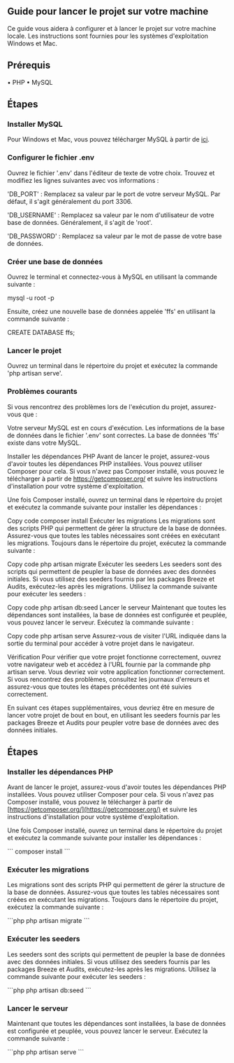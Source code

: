 ## Guide pour lancer le projet sur votre machine
Ce guide vous aidera à configurer et à lancer le projet sur votre machine locale. Les instructions sont fournies pour les systèmes d'exploitation Windows et Mac.

## Prérequis
• PHP
• MySQL

## Étapes

### Installer MySQL
Pour Windows et Mac, vous pouvez télécharger MySQL à partir de [ici](https://dev.mysql.com/downloads/installer/).

### Configurer le fichier .env

Ouvrez le fichier '.env' dans l'éditeur de texte de votre choix. Trouvez et modifiez les lignes suivantes avec vos informations :

'DB_PORT' : Remplacez sa valeur par le port de votre serveur MySQL. Par défaut, il s'agit généralement du port 3306.

'DB_USERNAME' : Remplacez sa valeur par le nom d'utilisateur de votre base de données. Généralement, il s'agit de 'root'.

'DB_PASSWORD' : Remplacez sa valeur par le mot de passe de votre base de données.

### Créer une base de données

Ouvrez le terminal et connectez-vous à MySQL en utilisant la commande suivante :

mysql -u root -p

Ensuite, créez une nouvelle base de données appelée 'ffs' en utilisant la commande suivante :

CREATE DATABASE ffs;

### Lancer le projet

Ouvrez un terminal dans le répertoire du projet et exécutez la commande 'php artisan serve'.

### Problèmes courants
Si vous rencontrez des problèmes lors de l'exécution du projet, assurez-vous que :

Votre serveur MySQL est en cours d'exécution. Les informations de la base de données dans le fichier '.env' sont correctes. La base de données 'ffs' existe dans votre MySQL.

Installer les dépendances PHP
Avant de lancer le projet, assurez-vous d'avoir toutes les dépendances PHP installées. Vous pouvez utiliser Composer pour cela. Si vous n'avez pas Composer installé, vous pouvez le télécharger à partir de https://getcomposer.org/ et suivre les instructions d'installation pour votre système d'exploitation.

Une fois Composer installé, ouvrez un terminal dans le répertoire du projet et exécutez la commande suivante pour installer les dépendances :

Copy code
composer install
Exécuter les migrations
Les migrations sont des scripts PHP qui permettent de gérer la structure de la base de données. Assurez-vous que toutes les tables nécessaires sont créées en exécutant les migrations. Toujours dans le répertoire du projet, exécutez la commande suivante :

Copy code
php artisan migrate
Exécuter les seeders
Les seeders sont des scripts qui permettent de peupler la base de données avec des données initiales. Si vous utilisez des seeders fournis par les packages Breeze et Audits, exécutez-les après les migrations. Utilisez la commande suivante pour exécuter les seeders :

Copy code
php artisan db:seed
Lancer le serveur
Maintenant que toutes les dépendances sont installées, la base de données est configurée et peuplée, vous pouvez lancer le serveur. Exécutez la commande suivante :

Copy code
php artisan serve
Assurez-vous de visiter l'URL indiquée dans la sortie du terminal pour accéder à votre projet dans le navigateur.

Vérification
Pour vérifier que votre projet fonctionne correctement, ouvrez votre navigateur web et accédez à l'URL fournie par la commande php artisan serve. Vous devriez voir votre application fonctionner correctement. Si vous rencontrez des problèmes, consultez les journaux d'erreurs et assurez-vous que toutes les étapes précédentes ont été suivies correctement.

En suivant ces étapes supplémentaires, vous devriez être en mesure de lancer votre projet de bout en bout, en utilisant les seeders fournis par les packages Breeze et Audits pour peupler votre base de données avec des données initiales.

## Étapes

### Installer les dépendances PHP

Avant de lancer le projet, assurez-vous d'avoir toutes les dépendances PHP installées. Vous pouvez utiliser Composer pour cela. Si vous n'avez pas Composer installé, vous pouvez le télécharger à partir de [https://getcomposer.org/](https://getcomposer.org/) et suivre les instructions d'installation pour votre système d'exploitation.

Une fois Composer installé, ouvrez un terminal dans le répertoire du projet et exécutez la commande suivante pour installer les dépendances :

\```
composer install
\```

### Exécuter les migrations

Les migrations sont des scripts PHP qui permettent de gérer la structure de la base de données. Assurez-vous que toutes les tables nécessaires sont créées en exécutant les migrations. Toujours dans le répertoire du projet, exécutez la commande suivante :

\```php
php artisan migrate
\```


### Exécuter les seeders

Les seeders sont des scripts qui permettent de peupler la base de données avec des données initiales. Si vous utilisez des seeders fournis par les packages Breeze et Audits, exécutez-les après les migrations. Utilisez la commande suivante pour exécuter les seeders :

\```php
php artisan db:seed
\```

### Lancer le serveur

Maintenant que toutes les dépendances sont installées, la base de données est configurée et peuplée, vous pouvez lancer le serveur. Exécutez la commande suivante :

\```php
php artisan serve
\```
